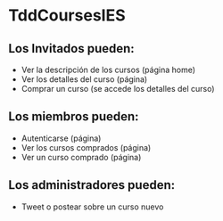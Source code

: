 # TddCoursesIES

## Los Invitados pueden:

* Ver la descripción de los cursos (página home)
* Ver los detalles del curso (página)
* Comprar un curso (se accede los detalles del curso)

## Los miembros pueden:

* Autenticarse (página)
* Ver los cursos comprados (página)
* Ver un curso comprado (página)

## Los administradores pueden:

* Tweet o postear sobre un curso nuevo

